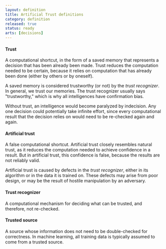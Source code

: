 ```yaml
---
layout: definition
title: Artificial Trust definitions
category: definition
released: true
status: ready
arts: [decisions]
---
```


#### Trust
A computational shortcut, in the form of a saved memory that
represents a decision that has been already been made. Trust reduces
the computation needed to be certain, because it relies on computation
that has already been done (either by others or by oneself).

A saved memory is considered trustworthy (or not) by the *trust
recognizer*.  In general, we trust our memories. The trust recognizer
usually says "trustworthy," which is why all intelligences have
confirmation bias.

Without trust, an intelligence would become paralyzed by indecision.
Any one decision could potentially take infinite effort, since every
computational result that the decision relies on would need to be
re-checked again and again.

#### Artificial trust
A false computational shortcut. Artificial trust closely resembles
natural trust, as it reduces the computation needed to achieve
confidence in a result. But in artificial trust, this confidence is
false, because the results are not reliably valid.

Artificial trust is caused by defects in the *trust recognizer*,
either in its algorithm or in the data it is trained on.  These
defects may arise from poor design, or may be the result of hostile
manipulation by an adversary.

#### Trust recognizer
A computational mechanism for deciding what can be trusted, and
therefore, not re-checked.

#### Trusted source
A source whose information does not need to be double-checked for correctness.
In machine learning, all training data is typically assumed to come from a trusted source.

